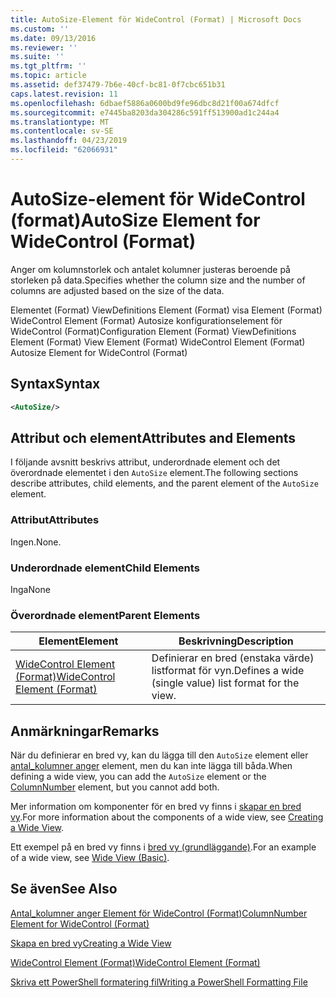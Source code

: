```yaml
---
title: AutoSize-Element för WideControl (Format) | Microsoft Docs
ms.custom: ''
ms.date: 09/13/2016
ms.reviewer: ''
ms.suite: ''
ms.tgt_pltfrm: ''
ms.topic: article
ms.assetid: def37479-7b6e-40cf-bc81-0f7cbc651b31
caps.latest.revision: 11
ms.openlocfilehash: 6dbaef5886a0600bd9fe96dbc8d21f00a674dfcf
ms.sourcegitcommit: e7445ba8203da304286c591ff513900ad1c244a4
ms.translationtype: MT
ms.contentlocale: sv-SE
ms.lasthandoff: 04/23/2019
ms.locfileid: "62066931"
---
```

# <a name="autosize-element-for-widecontrol-format"></a><span data-ttu-id="a5dd0-102">AutoSize-element för WideControl (format)</span><span class="sxs-lookup"><span data-stu-id="a5dd0-102">AutoSize Element for WideControl (Format)</span></span>

<span data-ttu-id="a5dd0-103">Anger om kolumnstorlek och antalet kolumner justeras beroende på storleken på data.</span><span class="sxs-lookup"><span data-stu-id="a5dd0-103">Specifies whether the column size and the number of columns are adjusted based on the size of the data.</span></span>

<span data-ttu-id="a5dd0-104">Elementet (Format) ViewDefinitions Element (Format) visa Element (Format) WideControl Element (Format) Autosize konfigurationselement för WideControl (Format)</span><span class="sxs-lookup"><span data-stu-id="a5dd0-104">Configuration Element (Format) ViewDefinitions Element (Format) View Element (Format) WideControl Element (Format) Autosize Element for WideControl (Format)</span></span>

## <a name="syntax"></a><span data-ttu-id="a5dd0-105">Syntax</span><span class="sxs-lookup"><span data-stu-id="a5dd0-105">Syntax</span></span>

```xml
<AutoSize/>
```

## <a name="attributes-and-elements"></a><span data-ttu-id="a5dd0-106">Attribut och element</span><span class="sxs-lookup"><span data-stu-id="a5dd0-106">Attributes and Elements</span></span>

<span data-ttu-id="a5dd0-107">I följande avsnitt beskrivs attribut, underordnade element och det överordnade elementet i den `AutoSize` element.</span><span class="sxs-lookup"><span data-stu-id="a5dd0-107">The following sections describe attributes, child elements, and the parent element of the `AutoSize` element.</span></span>

### <a name="attributes"></a><span data-ttu-id="a5dd0-108">Attribut</span><span class="sxs-lookup"><span data-stu-id="a5dd0-108">Attributes</span></span>

<span data-ttu-id="a5dd0-109">Ingen.</span><span class="sxs-lookup"><span data-stu-id="a5dd0-109">None.</span></span>

### <a name="child-elements"></a><span data-ttu-id="a5dd0-110">Underordnade element</span><span class="sxs-lookup"><span data-stu-id="a5dd0-110">Child Elements</span></span>

<span data-ttu-id="a5dd0-111">Inga</span><span class="sxs-lookup"><span data-stu-id="a5dd0-111">None</span></span>

### <a name="parent-elements"></a><span data-ttu-id="a5dd0-112">Överordnade element</span><span class="sxs-lookup"><span data-stu-id="a5dd0-112">Parent Elements</span></span>

|<span data-ttu-id="a5dd0-113">Element</span><span class="sxs-lookup"><span data-stu-id="a5dd0-113">Element</span></span>|<span data-ttu-id="a5dd0-114">Beskrivning</span><span class="sxs-lookup"><span data-stu-id="a5dd0-114">Description</span></span>|
|-------------|-----------------|
|[<span data-ttu-id="a5dd0-115">WideControl Element (Format)</span><span class="sxs-lookup"><span data-stu-id="a5dd0-115">WideControl Element (Format)</span></span>](./widecontrol-element-format.md)|<span data-ttu-id="a5dd0-116">Definierar en bred (enstaka värde) listformat för vyn.</span><span class="sxs-lookup"><span data-stu-id="a5dd0-116">Defines a wide (single value) list format for the view.</span></span>|

## <a name="remarks"></a><span data-ttu-id="a5dd0-117">Anmärkningar</span><span class="sxs-lookup"><span data-stu-id="a5dd0-117">Remarks</span></span>

<span data-ttu-id="a5dd0-118">När du definierar en bred vy, kan du lägga till den `AutoSize` element eller [antal_kolumner anger](./columnnumber-element-for-widecontrol-format.md) element, men du kan inte lägga till båda.</span><span class="sxs-lookup"><span data-stu-id="a5dd0-118">When defining a wide view, you can add the `AutoSize` element or the [ColumnNumber](./columnnumber-element-for-widecontrol-format.md) element, but you cannot add both.</span></span>

<span data-ttu-id="a5dd0-119">Mer information om komponenter för en bred vy finns i [skapar en bred vy](./creating-a-wide-view.md).</span><span class="sxs-lookup"><span data-stu-id="a5dd0-119">For more information about the components of a wide view, see [Creating a Wide View](./creating-a-wide-view.md).</span></span>

<span data-ttu-id="a5dd0-120">Ett exempel på en bred vy finns i [bred vy (grundläggande)](./wide-view-basic.md).</span><span class="sxs-lookup"><span data-stu-id="a5dd0-120">For an example of a wide view, see [Wide View (Basic)](./wide-view-basic.md).</span></span>

## <a name="see-also"></a><span data-ttu-id="a5dd0-121">Se även</span><span class="sxs-lookup"><span data-stu-id="a5dd0-121">See Also</span></span>

[<span data-ttu-id="a5dd0-122">Antal_kolumner anger Element för WideControl (Format)</span><span class="sxs-lookup"><span data-stu-id="a5dd0-122">ColumnNumber Element for WideControl (Format)</span></span>](./columnnumber-element-for-widecontrol-format.md)

[<span data-ttu-id="a5dd0-123">Skapa en bred vy</span><span class="sxs-lookup"><span data-stu-id="a5dd0-123">Creating a Wide View</span></span>](./creating-a-wide-view.md)

[<span data-ttu-id="a5dd0-124">WideControl Element (Format)</span><span class="sxs-lookup"><span data-stu-id="a5dd0-124">WideControl Element (Format)</span></span>](./widecontrol-element-format.md)

[<span data-ttu-id="a5dd0-125">Skriva ett PowerShell formatering fil</span><span class="sxs-lookup"><span data-stu-id="a5dd0-125">Writing a PowerShell Formatting File</span></span>](./writing-a-powershell-formatting-file.md)

